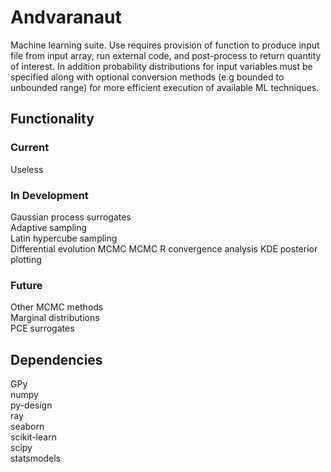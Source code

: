 # Andvaranaut

Machine learning suite. Use requires provision of function to produce input file from input array, run external code, and post-process to return quantity of interest. In addition probability distributions for input variables must be specified along with optional conversion methods (e.g bounded to unbounded range) for more efficient execution of available ML techniques.

## Functionality

### Current

Useless

### In Development

Gaussian process surrogates  
Adaptive sampling  
Latin hypercube sampling  
Differential evolution MCMC
MCMC R convergence analysis
KDE posterior plotting

### Future

Other MCMC methods  
Marginal distributions  
PCE surrogates  

## Dependencies

GPy  
numpy  
py-design  
ray  
seaborn  
scikit-learn  
scipy  
statsmodels  
